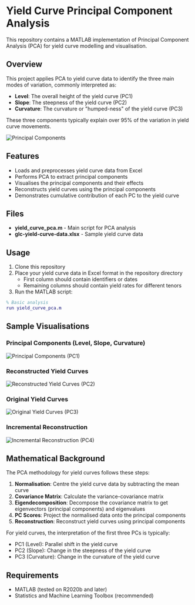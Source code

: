 # Yield Curve Principal Component Analysis

This repository contains a MATLAB implementation of Principal Component Analysis (PCA) for yield curve modelling and visualisation.

## Overview

This project applies PCA to yield curve data to identify the three main modes of variation, commonly interpreted as:
- **Level**: The overall height of the yield curve (PC1)
- **Slope**: The steepness of the yield curve (PC2)
- **Curvature**: The curvature or "humped-ness" of the yield curve (PC3)

These three components typically explain over 95% of the variation in yield curve movements.

![Principal Components](https://github.com/user-attachments/assets/becd1ef0-a5f5-4c27-8cad-fddaf705529b)

## Features

- Loads and preprocesses yield curve data from Excel
- Performs PCA to extract principal components
- Visualises the principal components and their effects
- Reconstructs yield curves using the principal components
- Demonstrates cumulative contribution of each PC to the yield curve

## Files

- **yield_curve_pca.m** - Main script for PCA analysis
- **glc-yield-curve-data.xlsx** - Sample yield curve data

## Usage

1. Clone this repository
2. Place your yield curve data in Excel format in the repository directory
   - First column should contain identifiers or dates
   - Remaining columns should contain yield rates for different tenors
3. Run the MATLAB script:

```matlab
% Basic analysis
run yield_curve_pca.m
```

## Sample Visualisations

### Principal Components (Level, Slope, Curvature)
![Principal Components (PC1)](https://github.com/user-attachments/assets/becd1ef0-a5f5-4c27-8cad-fddaf705529b)

### Reconstructed Yield Curves
![Reconstructed Yield Curves (PC2)](https://github.com/user-attachments/assets/8369cdb7-9b2b-49fb-99d2-7ec2d607fdfb)

### Original Yield Curves
![Original Yield Curves (PC3)](https://github.com/user-attachments/assets/cd5abab6-3c9c-48a4-b8b0-abea36a8a4cf)

### Incremental Reconstruction
![Incremental Reconstruction (PC4)](https://github.com/user-attachments/assets/61206db4-a101-43b2-849a-6df06c2a28e0)

## Mathematical Background

The PCA methodology for yield curves follows these steps:

1. **Normalisation**: Centre the yield curve data by subtracting the mean curve
2. **Covariance Matrix**: Calculate the variance-covariance matrix
3. **Eigendecomposition**: Decompose the covariance matrix to get eigenvectors (principal components) and eigenvalues
4. **PC Scores**: Project the normalised data onto the principal components
5. **Reconstruction**: Reconstruct yield curves using principal components

For yield curves, the interpretation of the first three PCs is typically:
- PC1 (Level): Parallel shift in the yield curve
- PC2 (Slope): Change in the steepness of the yield curve
- PC3 (Curvature): Change in the curvature of the yield curve

## Requirements

- MATLAB (tested on R2020b and later)
- Statistics and Machine Learning Toolbox (recommended)
